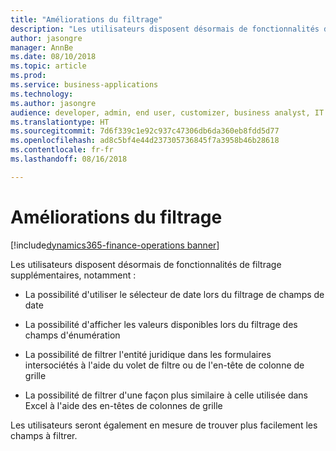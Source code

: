 ```yaml
---
title: "Améliorations du filtrage"
description: "Les utilisateurs disposent désormais de fonctionnalités de filtrage supplémentaires dans Finance and Operations."
author: jasongre
manager: AnnBe
ms.date: 08/10/2018
ms.topic: article
ms.prod: 
ms.service: business-applications
ms.technology: 
ms.author: jasongre
audience: developer, admin, end user, customizer, business analyst, IT pro
ms.translationtype: HT
ms.sourcegitcommit: 7d6f339c1e92c937c47306db6da360eb8fdd5d77
ms.openlocfilehash: ad8c5bf4e44d237305736845f7a3958b46b28618
ms.contentlocale: fr-fr
ms.lasthandoff: 08/16/2018

---
```


# <a name="filtering-enhancements"></a>Améliorations du filtrage

[!include[dynamics365-finance-operations banner](../includes/dynamics365-finance-operations.md)]

Les utilisateurs disposent désormais de fonctionnalités de filtrage supplémentaires, notamment : 

- La possibilité d'utiliser le sélecteur de date lors du filtrage de champs de date

- La possibilité d'afficher les valeurs disponibles lors du filtrage des champs d'énumération

- La possibilité de filtrer l'entité juridique dans les formulaires intersociétés à l'aide du volet de filtre ou de l'en-tête de colonne de grille

- La possibilité de filtrer d'une façon plus similaire à celle utilisée dans Excel à l'aide des en-têtes de colonnes de grille

Les utilisateurs seront également en mesure de trouver plus facilement les champs à filtrer.

